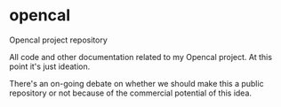 # opencal
Opencal project repository

All code and other documentation related to my Opencal project.  At this point it's just ideation.

There's an on-going debate on whether we should make this a public repository or not because of the commercial potential of this idea.
